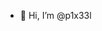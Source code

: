 - 👋 Hi, I’m @p1x33l

<!---
p1x33l/p1x33l is a ✨ special ✨ repository because its `README.md` (this file) appears on your GitHub profile.
You can click the Preview link to take a look at your changes.
--->
